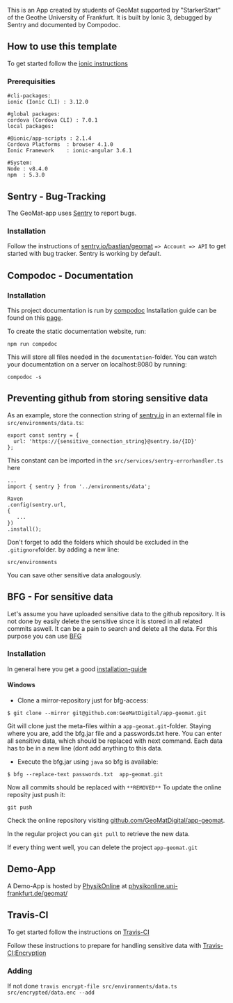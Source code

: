 This is an App created by students of GeoMat supported by "StarkerStart" of the Geothe University of Frankfurt.
It is built by Ionic 3, debugged by Sentry and documented by Compodoc.

## How to use this template

To get started follow the [ionic instructions](http://ionicframework.com/docs/intro/installation/)

### Prerequisities



```
#cli-packages:
ionic (Ionic CLI) : 3.12.0

#global packages:
cordova (Cordova CLI) : 7.0.1
local packages:

#@ionic/app-scripts : 2.1.4
Cordova Platforms  : browser 4.1.0
Ionic Framework    : ionic-angular 3.6.1

#System:
Node : v8.4.0
npm  : 5.3.0
```

## Sentry - Bug-Tracking
The GeoMat-app uses [Sentry](https://sentry.io) to report bugs.
### Installation
Follow the instructions of [sentry.io/bastian/geomat](https://sentry.io/bastian/geomat/) `=> Account => API` to get started with bug tracker.
Sentry is working by default.

## Compodoc - Documentation
### Installation
This project documentation is run by [compodoc](https://compodoc.github.io/website/)
Installation guide can be found on this [page](https://compodoc.github.io/website/guides/installation.html).

To create the static documentation website, run:
```
npm run compodoc
```
This will store all files needed in the `documentation`-folder. You can watch your documentation on a server on localhost:8080 by running:
```
compodoc -s
```
## Preventing github from storing sensitive data
As an example, store the connection string of [sentry.io](##%20Preventing%20github%20from%20storing%20sensitive%20data) in an external file in `src/environments/data.ts`:
```
export const sentry = {
  url: 'https://{sensitive_connection_string}@sentry.io/{ID}'
};
```
This constant can be imported in the `src/services/sentry-errorhandler.ts` here
```
...
import { sentry } from '../environments/data';

Raven
.config(sentry.url,
{
   ...  
})
.install();
```
Don't forget to add the folders which should be excluded in the `.gitignore`folder. by adding a new line:
```
src/environments
```
You can save other sensitive data analogously.
## BFG - For sensitive data
Let's assume you have uploaded sensitive data to the github repository. It is not done by easily delete the sensitive since it is stored in all related commits aswell.
It can be a pain to search and delete all the data. For this purpose you can use [BFG](https://rtyley.github.io/bfg-repo-cleaner/)

### Installation
In general here you get a good [installation-guide](https://medium.com/@rhoprhh/removing-keys-passwords-and-other-sensitive-data-from-old-github-commits-on-osx-2fb903604a56)
#### Windows

 - Clone a mirror-repository just for bfg-access:
```
$ git clone --mirror git@github.com:GeoMatDigital/app-geomat.git
```
Git will clone just the meta-files within a `app-geomat.git`-folder. Staying where you are, add the bfg.jar file and a passwords.txt here. You can enter all sensitive data, which should be replaced with next command. Each data has to be in a new line (dont add anything to this data.
 
 - Execute the bfg.jar using `java` so bfg is available:
```
$ bfg --replace-text passwords.txt  app-geomat.git
```
Now all commits should be replaced with `**REMOVED**`
 To  update the online reposity just push it:
```
git push 
```
Check the online repository visiting [github.com/GeoMatDigital/app-geomat](https://github.com/GeoMatDigital/app-geomat/commits/development).

In the regular project you can `git pull` to retrieve the new data.

If every thing went well, you can delete the project `app-geomat.git`
## Demo-App
A Demo-App is hosted by [PhysikOnline](https://physikonline.uni-frankfurt.de) at [physikonline.uni-frankfurt.de/geomat/](https://physikonline.uni-frankfurt.de/geomat/)

## Travis-CI
To get started follow the instructions on [Travis-CI](https://travis-ci.org/)

Follow these instructions to prepare for handling sensitive data with [Travis-CI:Encryption](https://docs.travis-ci.com/user/encryption-keys)

### Adding 
If not done 
```travis encrypt-file src/environments/data.ts src/encrypted/data.enc --add```
